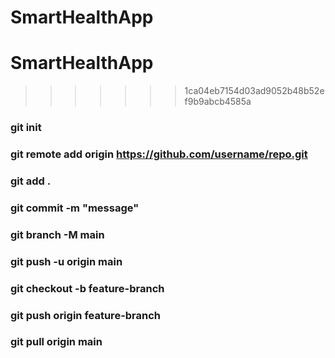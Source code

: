 
# SmartHealthApp


# SmartHealthApp

>>>>>>> 1ca04eb7154d03ad9052b48b52ef9b9abcb4585a

### git init
### git remote add origin https://github.com/username/repo.git
### git add .
### git commit -m "message"
### git branch -M main
### git push -u origin main
### git checkout -b feature-branch
### git push origin feature-branch
### git pull origin main
